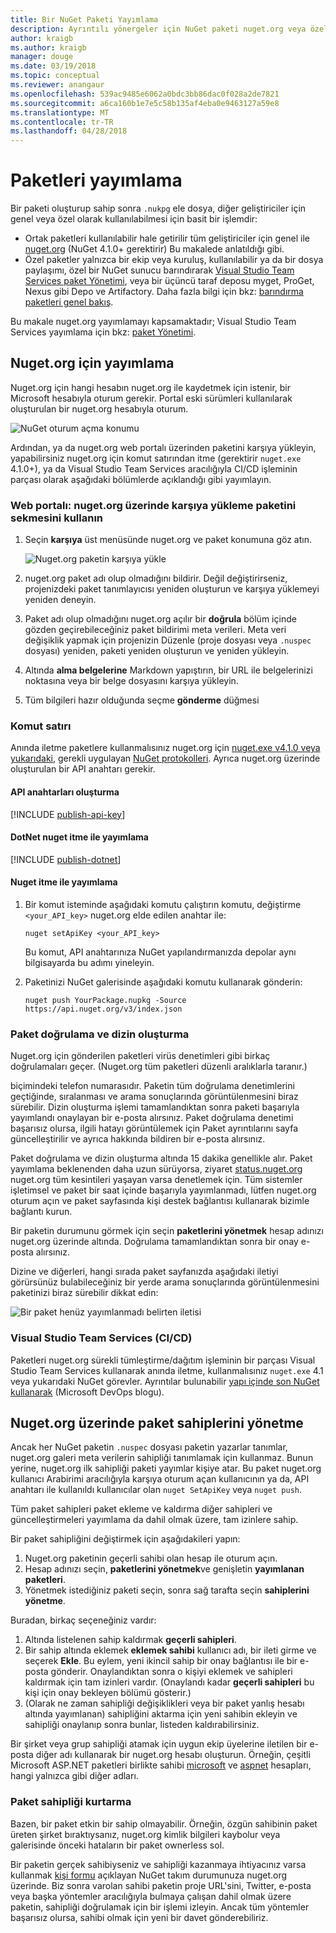 ```yaml
---
title: Bir NuGet Paketi Yayımlama
description: Ayrıntılı yönergeler için NuGet paketi nuget.org veya özel akışları yayımlama ve nuget.org paket sahipliği yönetme.
author: kraigb
ms.author: kraigb
manager: douge
ms.date: 03/19/2018
ms.topic: conceptual
ms.reviewer: anangaur
ms.openlocfilehash: 539ac9485e6062a0bdc3bb86dac0f028a2de7821
ms.sourcegitcommit: a6ca160b1e7e5c58b135af4eba0e9463127a59e8
ms.translationtype: MT
ms.contentlocale: tr-TR
ms.lasthandoff: 04/28/2018
---
```

# <a name="publishing-packages"></a>Paketleri yayımlama

Bir paketi oluşturup sahip sonra `.nukpg` ele dosya, diğer geliştiriciler için genel veya özel olarak kullanılabilmesi için basit bir işlemdir:

- Ortak paketleri kullanılabilir hale getirilir tüm geliştiriciler için genel ile [nuget.org](https://www.nuget.org/packages/manage/upload) (NuGet 4.1.0+ gerektirir) Bu makalede anlatıldığı gibi.
- Özel paketler yalnızca bir ekip veya kuruluş, kullanılabilir ya da bir dosya paylaşımı, özel bir NuGet sunucu barındırarak [Visual Studio Team Services paket Yönetimi](https://www.visualstudio.com/docs/package/nuget/publish), veya bir üçüncü taraf deposu myget, ProGet, Nexus gibi Depo ve Artifactory. Daha fazla bilgi için bkz: [barındırma paketleri genel bakış](../hosting-packages/overview.md).

Bu makale nuget.org yayımlamayı kapsamaktadır; Visual Studio Team Services yayımlama için bkz: [paket Yönetimi](https://www.visualstudio.com/docs/package/nuget/publish).

## <a name="publish-to-nugetorg"></a>Nuget.org için yayımlama

Nuget.org için hangi hesabın nuget.org ile kaydetmek için istenir, bir Microsoft hesabıyla oturum gerekir. Portal eski sürümleri kullanılarak oluşturulan bir nuget.org hesabıyla oturum.

![NuGet oturum açma konumu](media/publish_NuGetSignIn.png)

Ardından, ya da nuget.org web portalı üzerinden paketini karşıya yükleyin, yapabilirsiniz nuget.org için komut satırından itme (gerektirir `nuget.exe` 4.1.0+), ya da Visual Studio Team Services aracılığıyla CI/CD işleminin parçası olarak aşağıdaki bölümlerde açıklandığı gibi yayımlayın.

### <a name="web-portal-use-the-upload-package-tab-on-nugetorg"></a>Web portalı: nuget.org üzerinde karşıya yükleme paketini sekmesini kullanın

1. Seçin **karşıya** üst menüsünde nuget.org ve paket konumuna göz atın.

    ![Nuget.org paketin karşıya yükle](media/publish_UploadYourPackage.PNG)

1. nuget.org paket adı olup olmadığını bildirir. Değil değiştirirseniz, projenizdeki paket tanımlayıcısı yeniden oluşturun ve karşıya yüklemeyi yeniden deneyin.

1. Paket adı olup olmadığını nuget.org açılır bir **doğrula** bölüm içinde gözden geçirebileceğiniz paket bildirimi meta verileri. Meta veri değişiklik yapmak için projenizin Düzenle (proje dosyası veya `.nuspec` dosyası) yeniden, paketi yeniden oluşturun ve yeniden yükleyin.

1. Altında **alma belgelerine** Markdown yapıştırın, bir URL ile belgelerinizi noktasına veya bir belge dosyasını karşıya yükleyin.

1. Tüm bilgileri hazır olduğunda seçme **gönderme** düğmesi

### <a name="command-line"></a>Komut satırı

Anında iletme paketlere kullanmalısınız nuget.org için [nuget.exe v4.1.0 veya yukarıdaki](https://www.nuget.org/downloads), gerekli uygulayan [NuGet protokolleri](../api/nuget-protocols.md). Ayrıca nuget.org üzerinde oluşturulan bir API anahtarı gerekir.

#### <a name="create-api-keys"></a>API anahtarları oluşturma

[!INCLUDE [publish-api-key](../quickstart/includes/publish-api-key.md)]

#### <a name="publish-with-dotnet-nuget-push"></a>DotNet nuget itme ile yayımlama

[!INCLUDE [publish-dotnet](../quickstart/includes/publish-dotnet.md)]

#### <a name="publish-with-nuget-push"></a>Nuget itme ile yayımlama

1. Bir komut isteminde aşağıdaki komutu çalıştırın komutu, değiştirme `<your_API_key>` nuget.org elde edilen anahtar ile:

    ```cli
    nuget setApiKey <your_API_key>
    ```

    Bu komut, API anahtarınıza NuGet yapılandırmanızda depolar aynı bilgisayarda bu adımı yineleyin.

1. Paketinizi NuGet galerisinde aşağıdaki komutu kullanarak gönderin:

    ```cli
    nuget push YourPackage.nupkg -Source https://api.nuget.org/v3/index.json
    ```

### <a name="package-validation-and-indexing"></a>Paket doğrulama ve dizin oluşturma

Nuget.org için gönderilen paketleri virüs denetimleri gibi birkaç doğrulamaları geçer. (Nuget.org tüm paketleri düzenli aralıklarla taranır.)

biçimindeki telefon numarasıdır. Paketin tüm doğrulama denetimlerini geçtiğinde, sıralanması ve arama sonuçlarında görüntülenmesini biraz sürebilir. Dizin oluşturma işlemi tamamlandıktan sonra paketi başarıyla yayımlandı onaylayan bir e-posta alırsınız. Paket doğrulama denetimi başarısız olursa, ilgili hatayı görüntülemek için Paket ayrıntılarını sayfa güncelleştirilir ve ayrıca hakkında bildiren bir e-posta alırsınız.

Paket doğrulama ve dizin oluşturma altında 15 dakika genellikle alır. Paket yayımlama beklenenden daha uzun sürüyorsa, ziyaret [status.nuget.org](https://status.nuget.org/) nuget.org tüm kesintileri yaşayan varsa denetlemek için. Tüm sistemler işletimsel ve paket bir saat içinde başarıyla yayımlanmadı, lütfen nuget.org oturum açın ve paket sayfasında kişi destek bağlantısı kullanarak bizimle bağlantı kurun.

Bir paketin durumunu görmek için seçin **paketlerini yönetmek** hesap adınızı nuget.org üzerinde altında. Doğrulama tamamlandıktan sonra bir onay e-posta alırsınız.

Dizine ve diğerleri, hangi sırada paket sayfanızda aşağıdaki iletiyi görürsünüz bulabileceğiniz bir yerde arama sonuçlarında görüntülenmesini paketinizi biraz sürebilir dikkat edin:

![Bir paket henüz yayımlanmadı belirten iletisi](media/publish_NotYetIndexed.png)

### <a name="visual-studio-team-services-cicd"></a>Visual Studio Team Services (CI/CD)

Paketleri nuget.org sürekli tümleştirme/dağıtım işleminin bir parçası Visual Studio Team Services kullanarak anında iletme, kullanmalısınız `nuget.exe` 4.1 veya yukarıdaki NuGet görevler. Ayrıntılar bulunabilir [yapı içinde son NuGet kullanarak](https://blogs.msdn.microsoft.com/devops/2017/09/29/using-the-latest-nuget-in-your-build/) (Microsoft DevOps blogu).

## <a name="managing-package-owners-on-nugetorg"></a>Nuget.org üzerinde paket sahiplerini yönetme

Ancak her NuGet paketin `.nuspec` dosyası paketin yazarlar tanımlar, nuget.org galeri meta verilerin sahipliği tanımlamak için kullanmaz. Bunun yerine, nuget.org ilk sahipliği paketi yayımlar kişiye atar. Bu paket nuget.org kullanıcı Arabirimi aracılığıyla karşıya oturum açan kullanıcının ya da, API anahtarı ile kullanıldı kullanıcılar olan `nuget SetApiKey` veya `nuget push`.

Tüm paket sahipleri paket ekleme ve kaldırma diğer sahipleri ve güncelleştirmeleri yayımlama da dahil olmak üzere, tam izinlere sahip.

Bir paket sahipliğini değiştirmek için aşağıdakileri yapın:

1. Nuget.org paketinin geçerli sahibi olan hesap ile oturum açın.
1. Hesap adınızı seçin, **paketlerini yönetmek**ve genişletin **yayımlanan paketleri**.
1. Yönetmek istediğiniz paketi seçin, sonra sağ tarafta seçin **sahiplerini yönetme**.

Buradan, birkaç seçeneğiniz vardır:

1. Altında listelenen sahip kaldırmak **geçerli sahipleri**.
1. Bir sahip altında eklemek **eklemek sahibi** kullanıcı adı, bir ileti girme ve seçerek **Ekle**. Bu eylem, yeni ikincil sahip bir onay bağlantısı ile bir e-posta gönderir. Onaylandıktan sonra o kişiyi eklemek ve sahipleri kaldırmak için tam izinleri vardır. (Onaylandı kadar **geçerli sahipleri** bu kişi için onay bekleyen bölümü gösterir.)
1. (Olarak ne zaman sahipliği değişiklikleri veya bir paket yanlış hesabı altında yayımlanan) sahipliğini aktarma için yeni sahibin ekleyin ve sahipliği onaylanıp sonra bunlar, listeden kaldırabilirsiniz.

Bir şirket veya grup sahipliği atamak için uygun ekip üyelerine iletilen bir e-posta diğer adı kullanarak bir nuget.org hesabı oluşturun. Örneğin, çeşitli Microsoft ASP.NET paketleri birlikte sahibi [microsoft](http://nuget.org/profiles/microsoft) ve [aspnet](http://nuget.org/profiles/aspnet) hesapları, hangi yalnızca gibi diğer adları.

### <a name="recovering-package-ownership"></a>Paket sahipliği kurtarma

Bazen, bir paket etkin bir sahip olmayabilir. Örneğin, özgün sahibinin paket üreten şirket bıraktıysanız, nuget.org kimlik bilgileri kaybolur veya galerisinde önceki hataların bir paket ownerless sol.

Bir paketin gerçek sahibiyseniz ve sahipliği kazanmaya ihtiyacınız varsa kullanmak [kişi formu](https://www.nuget.org/policies/Contact) açıklayan NuGet takım durumunuza nuget.org üzerinde. Biz sonra varolan sahibi paketin proje URL'sini, Twitter, e-posta veya başka yöntemler aracılığıyla bulmaya çalışan dahil olmak üzere paketin, sahipliği doğrulamak için bir işlemi izleyin. Ancak tüm yöntemler başarısız olursa, sahibi olmak için yeni bir davet gönderebiliriz.
